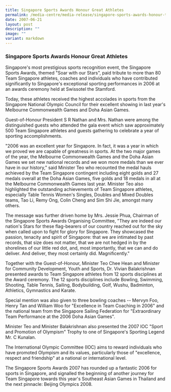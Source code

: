 ```yaml
---
title: Singapore Sports Awards Honour Great Athletes
permalink: /media-centre/media-release/singapore-sports-awards-honour-top-performing-athletes/
date: 2007-06-21
layout: post
description: ""
image: ""
variant: markdown
---
```

### **Singapore Sports Awards Honour Great Athletes**

Singapore's most prestigious sports recognition event, the Singapore Sports Awards, themed "Soar with our Stars", paid tribute to more than 80 Team Singapore athletes, coaches and individuals who have contributed significantly to Singapore's exceptional sporting performances in 2006 at an awards ceremony held at Swissotel the Stamford.

Today, these athletes received the highest accolades in sports from the Singapore National Olympic Council for their excellent showing in last year's Melbourne Commonwealth Games and Doha Asian Games.

Guest-of-Honour President S R Nathan and Mrs. Nathan were among the distinguished guests who attended the gala event which saw approximately 500 Team Singapore athletes and guests gathering to celebrate a year of sporting accomplishments.

"2006 was an excellent year for Singapore. In fact, it was a year in which we proved we are capable of greatness in sports. At the two major games of the year, the Melbourne Commonwealth Games and the Doha Asian Games we set new national records and we won more medals than we ever have in our history," said Minister Teo who recounted the medal hauls achieved by the Team Singapore contingent including eight golds and 27 medals overall at the Doha Asian Games, five golds and 18 medals in all at the Melbourne Commonwealth Games last year. Minister Teo also highlighted the outstanding achievements of Team Singapore athletes, especially Table Tennis Women's Singles, Doubles and Mixed Doubles teams, Tao Li, Remy Ong, Colin Cheng and Sim Shi Jie, amongst many others.

The message was further driven home by Mrs. Jessie Phua, Chairman of the Singapore Sports Awards Organising Committee, "They are indeed our nation's Stars for these flag-bearers of our country reached out for the sky when called upon to fight for glory for Singapore. They showcased the passion, tenacity and spirit of Singapore: that we are intimated by past records, that size does not matter, that we are not hedged in by the shorelines of our little red dot, and, most importantly, that we can and do deliver. And deliver, they most certainly did. Magnificently."

Together with the Guest-of-Honour, Minister Teo Chee Hean and Minister for Community Development, Youth and Sports, Dr. Vivian Balakrishnan presented awards to Team Singapore athletes from 12 sports disciplines at the Award ceremony. The 12 sports disciplines include Bowling, Swimming, Shooting, Table Tennis, Sailing, Bodybuilding, Golf, Wushu, Badminton, Athletics, Gymnastics and Karate.

Special mention was also given to three bowling coaches -- Mervyn Foo, Henry Tan and William Woo for "Excellence in Team Coaching in 2006" and the national team from the Singapore Sailing Federation for "Extraordinary Team Performance at the 2006 Doha Asian Games".

Minister Teo and Minister Balakrishnan also presented the 2007 IOC "Sport and Promotion of Olympism" Trophy to one of Singapore's Sporting Legend Mr. C Kunalan.

The International Olympic Committee (IOC) aims to reward individuals who have promoted Olympism and its values, particularly those of "excellence, respect and friendship" at a national or international level.

The Singapore Sports Awards 2007 has rounded up a fantastic 2006 for sports in Singapore, and signalled the beginning of another journey for Team Singapore towards this year's Southeast Asian Games in Thailand and the next pinnacle: Beijing Olympics 2008.
